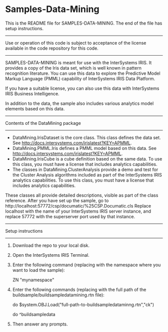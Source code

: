 # Samples-Data-Mining
This is the README file for SAMPLES-DATA-MINING. 
The end of the file has setup instructions.
************************************************************************************
Use or operation of this code is subject to acceptance of the license available in the code 
repository for this code.
************************************************************************************
SAMPLES-DATA-MINING is meant for use with the InterSystems IRIS. It provides a copy of the 
Iris data set, which is well known in pattern recognition literature. You can use this data 
to explore the Predictive Model Markup Language (PMML) capability of InterSystems IRIS Data 
Platform. 

If you have a suitable license, you can also use this data with InterSystems IRIS Business Intelligence.

In addition to the data, the sample also includes various analytics model elements based on this data.

************************************************************************************
Contents of the DataMining package
************************************************************************************
* DataMining.IrisDataset is the core class. This class defines the data set. See 
  http://docs.intersystems.com/irislatest?KEY=APMML. 
* DataMining.PMML.Iris defines a PMML model based on this data. See 
  http://docs.intersystems.com/irislatest?KEY=APMML. 
* DataMining.IrisCube is a cube definition based on the same data. To use this class, 
  you must have a license that includes analytics capabilities. 
* The classes in DataMining.ClusterAnalysis provide a demo and test for the Cluster Analysis 
  algorithms included as part of the InterSystems IRIS analytics capabilities. To use this class, 
  you must have a license that includes analytics capabilities. 

These classes all provide detailed descriptions, visible as part of the class reference.
After you have set up the sample, go to http://localhost:57772/csp/documatic/%25CSP.Documatic.cls
Replace localhost with the name of your InterSystems IRIS server instance, and replace 57772 with the
superserver port used by that instance.

************************************************************************************
Setup instructions
************************************************************************************
1. Download the repo to your local disk.
2. Open the InterSystems IRIS Terminal.
3. Enter the following command (replacing with the namespace where you want to load the sample):

   ZN "mynamespace"
4. Enter the following commands (replacing with the full path of the buildsample/buildsampledatamining.rtn file):

   do $system.OBJ.Load("full-path-to-buildsampledataminng.rtn","ck")

   do ^buildsampledata
5. Then answer any prompts.

